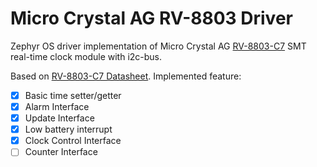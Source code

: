 # Micro Crystal AG RV-8803 Driver

Zephyr OS driver implementation of Micro Crystal AG [RV-8803-C7](https://www.microcrystal.com/fileadmin/Media/Products/RTC/Datasheet/RV-8803-C7.pdf) SMT real-time clock module with i2c-bus.

Based on [RV-8803-C7 Datasheet](https://www.microcrystal.com/fileadmin/Media/Products/RTC/App.Manual/RV-8803-C7_App-Manual.pdf).
Implemented feature:

- [X] Basic time setter/getter
- [X] Alarm Interface
- [X] Update Interface
- [X] Low battery interrupt
- [X] Clock Control Interface
- [ ] Counter Interface
